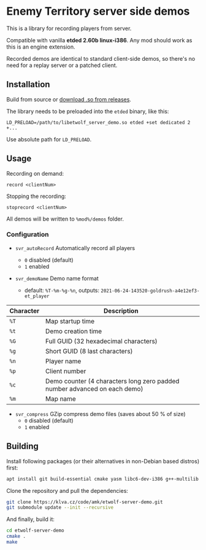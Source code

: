 # Enemy Territory server side demos

This is a library for recording players from server.

Compatible with vanilla **etded 2.60b linux-i386**. Any mod should work as this is an engine extension.

Recorded demos are identical to standard client-side demos, so there's no need for a replay server or a patched client.

## Installation

Build from source or [download .so from releases](https://klva.cz/code/amk/etwolf-server-demo/releases).

The library needs to be preloaded into the `etded` binary, like this:

~~~
LD_PRELOAD=/path/to/libetwolf_server_demo.so etded +set dedicated 2 +...
~~~

Use absolute path for `LD_PRELOAD`.

## Usage

Recording on demand:

~~~
record <clientNum>
~~~

Stopping the recording:

~~~
stoprecord <clientNum>
~~~

All demos will be written to `%mod%/demos` folder.

### Configuration

- `svr_autoRecord` Automatically record all players
    - `0` disabled (default)
    - `1` enabled

- `svr_demoName` Demo name format
    - default: `%T-%m-%g-%n`, outputs: `2021-06-24-143520-goldrush-a4e12ef3-et_player`

| Character | Description                                                               |
|-----------|---------------------------------------------------------------------------|
| `%T`      | Map startup time                                                          |
| `%t`      | Demo creation time                                                        |
| `%G`      | Full GUID (32 hexadecimal characters)                                     |
| `%g`      | Short GUID (8 last characters)                                            |
| `%n`      | Player name                                                               |
| `%p`      | Client number                                                             |
| `%c`      | Demo counter (4 characters long zero padded number advanced on each demo) |
| `%m`      | Map name                                                                  |

- `svr_compress` GZip compress demo files (saves about 50 % of size)
  - `0` disabled (default)
  - `1` enabled

## Building

Install following packages (or their alternatives in non-Debian based distros) first:

~~~bash
apt install git build-essential cmake yasm libc6-dev-i386 g++-multilib
~~~

Clone the repository and pull the dependencies:

~~~bash
git clone https://klva.cz/code/amk/etwolf-server-demo.git
git submodule update --init --recursive
~~~

And finally, build it:

~~~bash
cd etwolf-server-demo
cmake .
make
~~~